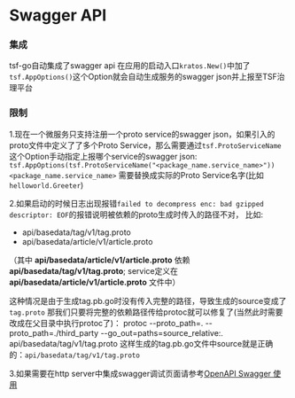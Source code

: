 # Swagger API
### 集成
tsf-go自动集成了swagger api
在应用的启动入口`kratos.New()`中加了`tsf.AppOptions()`这个Option就会自动生成服务的swagger json并上报至TSF治理平台

### 限制
1.现在一个微服务只支持注册一个proto service的swagger json，如果引入的proto文件中定义了了多个Proto Service，那么需要通过`tsf.ProtoServiceName`这个Option手动指定上报哪个service的swagger json:
`tsf.AppOptions(tsf.ProtoServiceName("<package_name.service_name>"))`
`<package_name.service_name>` 需要替换成实际的Proto Service名字(比如`helloworld.Greeter`)

2.如果启动的时候日志出现报错`failed to decompress enc: bad gzipped descriptor: EOF`的报错说明被依赖的proto生成时传入的路径不对，
比如:
- api/basedata/tag/v1/tag.proto
- api/basedata/article/v1/article.proto

（其中 **api/basedata/article/v1/article.proto** 依赖 **api/basedata/tag/v1/tag.proto**;
service定义在**api/basedata/article/v1/article.proto** 文件中）


这种情况是由于生成tag.pb.go时没有传入完整的路径，导致生成的source变成了`tag.proto`
那我们只要将完整的依赖路径传给protoc就可以修复了(当然此时需要改成在父目录中执行protoc了)： protoc --proto_path=. --proto_path=./third_party --go_out=paths=source_relative:. api/basedata/tag/v1/tag.proto 
这样生成的tag.pb.go文件中source就是正确的：`api/basedata/tag/v1/tag.proto`

3.如果需要在http server中集成swagger调试页面请参考[OpenAPI Swagger 使用
](https://go-kratos.dev/docs/guide/openapi)